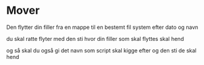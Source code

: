 # Mover
Den flytter din filler fra en mappe til en bestemt fil system efter dato og navn

du skal ratte flyter med den sti hvor din filler som skal flyttes skal hend

og så skal du også gi det navn som script skal kigge efter og den sti de skal hend
